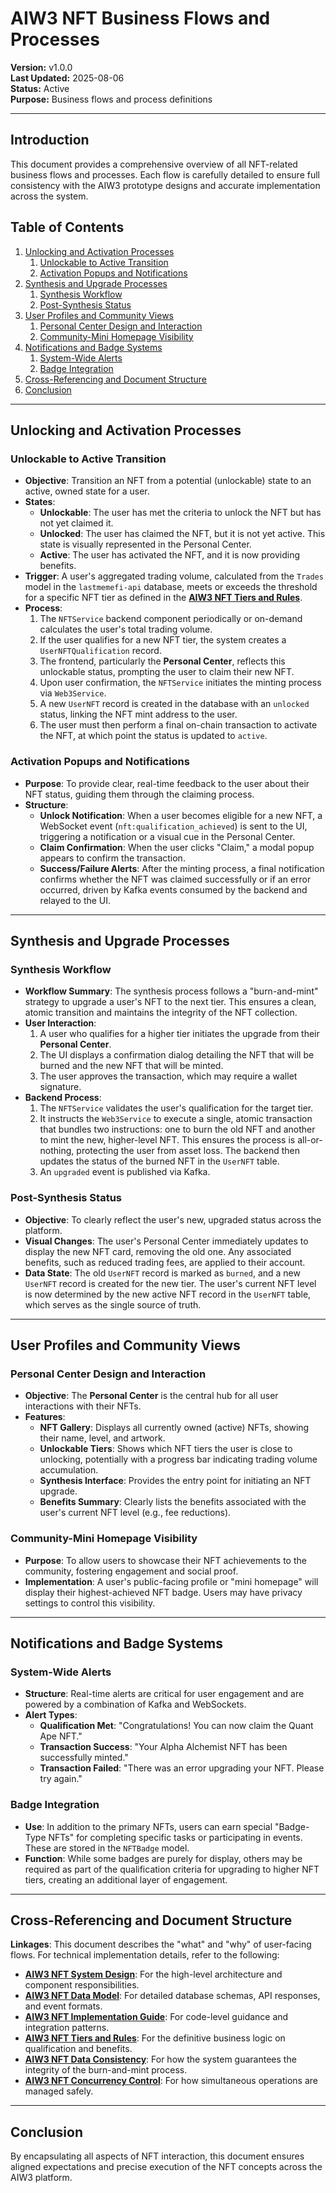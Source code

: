 # AIW3 NFT Business Flows and Processes

<!-- Document Metadata -->
**Version:** v1.0.0  
**Last Updated:** 2025-08-06  
**Status:** Active  
**Purpose:** Business flows and process definitions

---

## Introduction

This document provides a comprehensive overview of all NFT-related business flows and processes. Each flow is carefully detailed to ensure full consistency with the AIW3 prototype designs and accurate implementation across the system.

## Table of Contents

1.  [Unlocking and Activation Processes](#unlocking-and-activation-processes)
    1.  [Unlockable to Active Transition](#unlockable-to-active-transition)
    2.  [Activation Popups and Notifications](#activation-popups-and-notifications)
2.  [Synthesis and Upgrade Processes](#synthesis-and-upgrade-processes)
    1.  [Synthesis Workflow](#synthesis-workflow)
    2.  [Post-Synthesis Status](#post-synthesis-status)
3.  [User Profiles and Community Views](#user-profiles-and-community-views)
    1.  [Personal Center Design and Interaction](#personal-center-design-and-interaction)
    2.  [Community-Mini Homepage Visibility](#community-mini-homepage-visibility)
4.  [Notifications and Badge Systems](#notifications-and-badge-systems)
    1.  [System-Wide Alerts](#system-wide-alerts)
    2.  [Badge Integration](#badge-integration)
5.  [Cross-Referencing and Document Structure](#cross-referencing-and-document-structure)
6.  [Conclusion](#conclusion)

---

## Unlocking and Activation Processes

### Unlockable to Active Transition

- **Objective**: Transition an NFT from a potential (unlockable) state to an active, owned state for a user.
- **States**:
    - **Unlockable**: The user has met the criteria to unlock the NFT but has not yet claimed it.
    - **Unlocked**: The user has claimed the NFT, but it is not yet active. This state is visually represented in the Personal Center.
    - **Active**: The user has activated the NFT, and it is now providing benefits.
- **Trigger**: A user's aggregated trading volume, calculated from the `Trades` model in the `lastmemefi-api` database, meets or exceeds the threshold for a specific NFT tier as defined in the **[AIW3 NFT Tiers and Rules](./AIW3-NFT-Tiers-and-Rules.md)**.
- **Process**:
    1.  The `NFTService` backend component periodically or on-demand calculates the user's total trading volume.
    2.  If the user qualifies for a new NFT tier, the system creates a `UserNFTQualification` record.
    3.  The frontend, particularly the **Personal Center**, reflects this unlockable status, prompting the user to claim their new NFT.
    4.  Upon user confirmation, the `NFTService` initiates the minting process via `Web3Service`.
    5.  A new `UserNFT` record is created in the database with an `unlocked` status, linking the NFT mint address to the user.
    6.  The user must then perform a final on-chain transaction to activate the NFT, at which point the status is updated to `active`.

### Activation Popups and Notifications

- **Purpose**: To provide clear, real-time feedback to the user about their NFT status, guiding them through the claiming process.
- **Structure**:
    -   **Unlock Notification**: When a user becomes eligible for a new NFT, a WebSocket event (`nft:qualification_achieved`) is sent to the UI, triggering a notification or a visual cue in the Personal Center.
    -   **Claim Confirmation**: When the user clicks "Claim," a modal popup appears to confirm the transaction.
    -   **Success/Failure Alerts**: After the minting process, a final notification confirms whether the NFT was claimed successfully or if an error occurred, driven by Kafka events consumed by the backend and relayed to the UI.

---

## Synthesis and Upgrade Processes

### Synthesis Workflow

- **Workflow Summary**: The synthesis process follows a "burn-and-mint" strategy to upgrade a user's NFT to the next tier. This ensures a clean, atomic transition and maintains the integrity of the NFT collection.
- **User Interaction**:
    1.  A user who qualifies for a higher tier initiates the upgrade from their **Personal Center**.
    2.  The UI displays a confirmation dialog detailing the NFT that will be burned and the new NFT that will be minted.
    3.  The user approves the transaction, which may require a wallet signature.
- **Backend Process**:
    1.  The `NFTService` validates the user's qualification for the target tier.
    2.  It instructs the `Web3Service` to execute a single, atomic transaction that bundles two instructions: one to burn the old NFT and another to mint the new, higher-level NFT. This ensures the process is all-or-nothing, protecting the user from asset loss. The backend then updates the status of the burned NFT in the `UserNFT` table.
    3.  An `upgraded` event is published via Kafka.

### Post-Synthesis Status

- **Objective**: To clearly reflect the user's new, upgraded status across the platform.
- **Visual Changes**: The user's Personal Center immediately updates to display the new NFT card, removing the old one. Any associated benefits, such as reduced trading fees, are applied to their account.
- **Data State**: The old `UserNFT` record is marked as `burned`, and a new `UserNFT` record is created for the new tier. The user's current NFT level is now determined by the new active NFT record in the `UserNFT` table, which serves as the single source of truth.

---

## User Profiles and Community Views

### Personal Center Design and Interaction

- **Objective**: The **Personal Center** is the central hub for all user interactions with their NFTs.
- **Features**:
    -   **NFT Gallery**: Displays all currently owned (active) NFTs, showing their name, level, and artwork.
    -   **Unlockable Tiers**: Shows which NFT tiers the user is close to unlocking, potentially with a progress bar indicating trading volume accumulation.
    -   **Synthesis Interface**: Provides the entry point for initiating an NFT upgrade.
    -   **Benefits Summary**: Clearly lists the benefits associated with the user's current NFT level (e.g., fee reductions).

### Community-Mini Homepage Visibility

- **Purpose**: To allow users to showcase their NFT achievements to the community, fostering engagement and social proof.
- **Implementation**: A user's public-facing profile or "mini homepage" will display their highest-achieved NFT badge. Users may have privacy settings to control this visibility.

---

## Notifications and Badge Systems

### System-Wide Alerts

- **Structure**: Real-time alerts are critical for user engagement and are powered by a combination of Kafka and WebSockets.
- **Alert Types**:
    -   **Qualification Met**: "Congratulations! You can now claim the Quant Ape NFT."
    -   **Transaction Success**: "Your Alpha Alchemist NFT has been successfully minted."
    -   **Transaction Failed**: "There was an error upgrading your NFT. Please try again."

### Badge Integration

- **Use**: In addition to the primary NFTs, users can earn special "Badge-Type NFTs" for completing specific tasks or participating in events. These are stored in the `NFTBadge` model.
- **Function**: While some badges are purely for display, others may be required as part of the qualification criteria for upgrading to higher NFT tiers, creating an additional layer of engagement.

---

## Cross-Referencing and Document Structure

**Linkages**: This document describes the "what" and "why" of user-facing flows. For technical implementation details, refer to the following:

-   **[AIW3 NFT System Design](./AIW3-NFT-System-Design.md)**: For the high-level architecture and component responsibilities.
-   **[AIW3 NFT Data Model](./AIW3-NFT-Data-Model.md)**: For detailed database schemas, API responses, and event formats.
-   **[AIW3 NFT Implementation Guide](./AIW3-NFT-Implementation-Guide.md)**: For code-level guidance and integration patterns.
-   **[AIW3 NFT Tiers and Rules](./AIW3-NFT-Tiers-and-Rules.md)**: For the definitive business logic on qualification and benefits.
-   **[AIW3 NFT Data Consistency](./AIW3-NFT-Data-Consistency.md)**: For how the system guarantees the integrity of the burn-and-mint process.
-   **[AIW3 NFT Concurrency Control](./AIW3-NFT-Concurrency-Control.md)**: For how simultaneous operations are managed safely.

---

## Conclusion

By encapsulating all aspects of NFT interaction, this document ensures aligned expectations and precise execution of the NFT concepts across the AIW3 platform.

